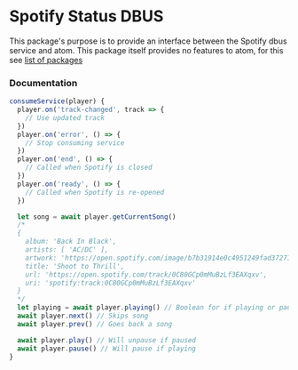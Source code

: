 # Spotify Status DBUS
This package's purpose is to provide an interface between the Spotify dbus service and atom.  This package itself provides no features to atom, for this see [list of packages](#)

### Documentation

```javascript
consumeService(player) {
  player.on('track-changed', track => {
    // Use updated track
  })
  player.on('error', () => {
    // Stop consuming service
  })
  player.on('end', () => {
    // Called when Spotify is closed
  })
  player.on('ready', () => {
    // Called when Spotify is re-opened
  })

  let song = await player.getCurrentSong()
  /*
  {
    album: 'Back In Black',
    artists: [ 'AC/DC' ],
    artwork: 'https://open.spotify.com/image/b7b31914e0c4951249fad37271248212c8ac3025',
    title: 'Shoot to Thrill',
    url: 'https://open.spotify.com/track/0C80GCp0mMuBzLf3EAXqxv',
    uri: 'spotify:track:0C80GCp0mMuBzLf3EAXqxv'
  }
  */
  let playing = await player.playing() // Boolean for if playing or paused
  await player.next() // Skips song
  await player.prev() // Goes back a song

  await player.play() // Will unpause if paused
  await player.pause() // Will pause if playing
}
```